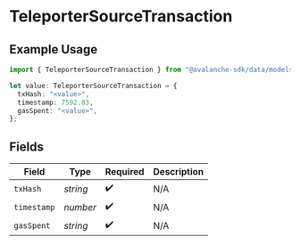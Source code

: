 # TeleporterSourceTransaction

## Example Usage

```typescript
import { TeleporterSourceTransaction } from "@avalanche-sdk/data/models/components";

let value: TeleporterSourceTransaction = {
  txHash: "<value>",
  timestamp: 7592.83,
  gasSpent: "<value>",
};
```

## Fields

| Field              | Type               | Required           | Description        |
| ------------------ | ------------------ | ------------------ | ------------------ |
| `txHash`           | *string*           | :heavy_check_mark: | N/A                |
| `timestamp`        | *number*           | :heavy_check_mark: | N/A                |
| `gasSpent`         | *string*           | :heavy_check_mark: | N/A                |